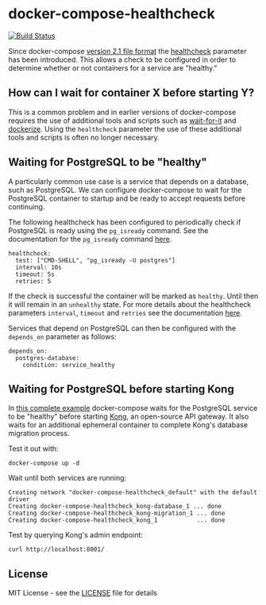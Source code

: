 # docker-compose-healthcheck
[![Build Status](https://travis-ci.org/peter-evans/docker-compose-healthcheck.svg?branch=master)](https://travis-ci.org/peter-evans/docker-compose-healthcheck)

Since docker-compose [version 2.1 file format](https://docs.docker.com/compose/compose-file/compose-versioning/#version-21) the [healthcheck](https://docs.docker.com/compose/compose-file/#healthcheck) parameter has been introduced.
This allows a check to be configured in order to determine whether or not containers for a service are "healthy."

## How can I wait for container X before starting Y?

This is a common problem and in earlier versions of docker-compose requires the use of additional tools and scripts such as [wait-for-it](https://github.com/vishnubob/wait-for-it) and [dockerize](https://github.com/jwilder/dockerize).
Using the `healthcheck` parameter the use of these additional tools and scripts is often no longer necessary.

## Waiting for PostgreSQL to be "healthy"

A particularly common use case is a service that depends on a database, such as PostgreSQL.
We can configure docker-compose to wait for the PostgreSQL container to startup and be ready to accept requests before continuing.

The following healthcheck has been configured to periodically check if PostgreSQL is ready using the `pg_isready` command. See the documentation for the `pg_isready` command [here](https://www.postgresql.org/docs/9.4/static/app-pg-isready.html).
```
healthcheck:
  test: ["CMD-SHELL", "pg_isready -U postgres"]
  interval: 10s
  timeout: 5s
  retries: 5
```
If the check is successful the container will be marked as `healthy`. Until then it will remain in an `unhealthy` state.
For more details about the healthcheck parameters `interval`, `timeout` and `retries` see the documentation [here](https://docs.docker.com/engine/reference/builder/#healthcheck).

Services that depend on PostgreSQL can then be configured with the `depends_on` parameter as follows:
```
depends_on:
  postgres-database:
    condition: service_healthy
```

## Waiting for PostgreSQL before starting Kong

In [this complete example](docker-compose.yml) docker-compose waits for the PostgreSQL service to be "healthy" before starting [Kong](https://getkong.org/), an open-source API gateway. It also waits for an additional ephemeral container to complete Kong's database migration process.

Test it out with:
```
docker-compose up -d
```
Wait until both services are running:
```
Creating network "docker-compose-healthcheck_default" with the default driver
Creating docker-compose-healthcheck_kong-database_1 ... done
Creating docker-compose-healthcheck_kong-migration_1 ... done
Creating docker-compose-healthcheck_kong_1           ... done
```
Test by querying Kong's admin endpoint:
```
curl http://localhost:8001/
```

## License

MIT License - see the [LICENSE](LICENSE) file for details

